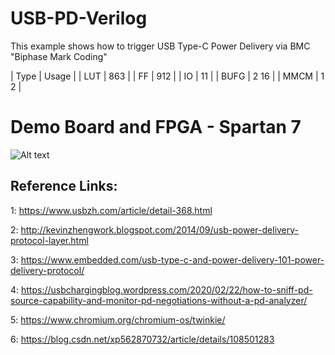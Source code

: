 # USB-PD-Verilog

This example shows how to trigger USB Type-C Power Delivery via BMC "Biphase Mark Coding"

| Type	| Usage | 
| LUT	| 863	|
| FF	| 912	|
| IO	| 11	|
| BUFG	| 2	16	|
| MMCM	| 1	2	|

# Demo Board and FPGA - Spartan 7

![Alt text](images/demo.jpg?raw=true "Title")

## Reference Links:
1: https://www.usbzh.com/article/detail-368.html

2: http://kevinzhengwork.blogspot.com/2014/09/usb-power-delivery-protocol-layer.html

3: https://www.embedded.com/usb-type-c-and-power-delivery-101-power-delivery-protocol/

4: https://usbchargingblog.wordpress.com/2020/02/22/how-to-sniff-pd-source-capability-and-monitor-pd-negotiations-without-a-pd-analyzer/

5: https://www.chromium.org/chromium-os/twinkie/

6: https://blog.csdn.net/xp562870732/article/details/108501283
